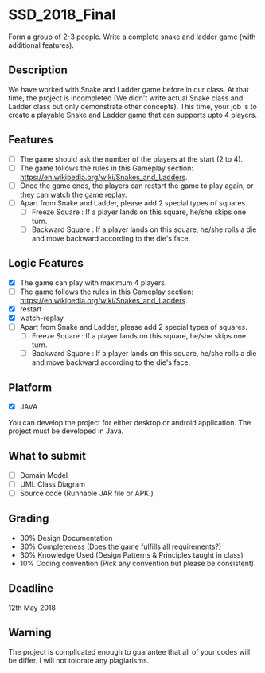 # SSD_2018_Final
Form a group of 2-3 people. Write a complete snake and ladder game (with additional features).

## Description

We have worked with Snake and Ladder game before in our class. At that time, the project is incompleted (We didn't write actual Snake class and Ladder class but only demonstrate other concepts). This time, your job is to create a playable Snake and Ladder game that can supports upto 4 players.

## Features

- [ ] The game should ask the number of the players at the start (2 to 4).
- [ ] The game follows the rules in this Gameplay section: https://en.wikipedia.org/wiki/Snakes_and_Ladders.
- [ ] Once the game ends, the players can restart the game to play again, or they can watch the game replay.
- [ ] Apart from Snake and Ladder, please add 2 special types of squares.
  - [ ] Freeze Square : If a player lands on this square, he/she skips one turn.
  - [ ] Backward Square : If a player lands on this square, he/she rolls a die and move backward according to the die's face. 

## Logic Features

- [x] The game can play with maximum 4 players.
- [ ] The game follows the rules in this Gameplay section: https://en.wikipedia.org/wiki/Snakes_and_Ladders.
- [x] restart
- [x] watch-replay
- [ ] Apart from Snake and Ladder, please add 2 special types of squares.
  - [ ] Freeze Square : If a player lands on this square, he/she skips one turn.
  - [ ] Backward Square : If a player lands on this square, he/she rolls a die and move backward according to the die's face. 
  
## Platform

- [x] JAVA 

You can develop the project for either desktop or android application. 
The project must be developed in Java.

## What to submit

- [ ] Domain Model
- [ ] UML Class Diagram
- [ ] Source code (Runnable JAR file or APK.)

## Grading

- 30% Design Documentation
- 30% Completeness (Does the game fulfills all requirements?)
- 30% Knowledge Used (Design Patterns & Principles taught in class)
- 10% Coding convention (Pick any convention but please be consistent)

## Deadline

12th May 2018

## Warning

The project is complicated enough to guarantee that all of your codes will be differ. I will not tolorate any plagiarisms.
